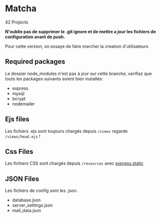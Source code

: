 # Matcha
42 Projects

**N'oublie pas de supprimer le .git ignore et de mettre a jour les fichiers de configuration avant de push.**

Pour cette version, on essaye de faire marcher la creation d'utilisateurs

## Required packages

Le dossier node_modules n'est pas à jour sur cette branche, verifiez que touts les packages suivants soient bien installés:
- express
- mysql
- bcrypt
- nodemailer

## Ejs files

Les fichiers .ejs sont toujours chargés depuis `/views` regarde `/views/head.ejs` !

## Css Files

Les fichiers CSS sont chargés depuis `/resources` avec [express.static](https://expressjs.com/en/starter/static-files.html)

## JSON Files

Les fichiers de config sont les .json.

 - database.json
 - server_settings.json
 - mail_data.json
